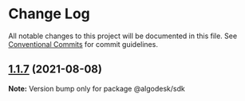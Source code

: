 # Change Log

All notable changes to this project will be documented in this file.
See [Conventional Commits](https://conventionalcommits.org) for commit guidelines.

## [1.1.7](https://github.com/algodesk-io/algodesk-monorepo/compare/@algodesk/sdk@1.1.5...@algodesk/sdk@1.1.7) (2021-08-08)

**Note:** Version bump only for package @algodesk/sdk
